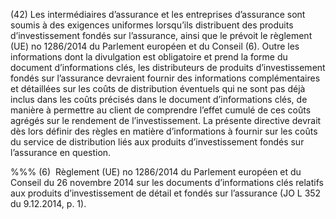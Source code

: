 (42) Les intermédiaires d’assurance et les entreprises d’assurance sont soumis à des exigences uniformes lorsqu’ils distribuent des produits d’investissement fondés sur l’assurance, ainsi que le prévoit le règlement (UE) no 1286/2014 du Parlement européen et du Conseil (6). Outre les informations dont la divulgation est obligatoire et prend la forme du document d’informations clés, les distributeurs de produits d’investissement fondés sur l’assurance devraient fournir des informations complémentaires et détaillées sur les coûts de distribution éventuels qui ne sont pas déjà inclus dans les coûts précisés dans le document d’informations clés, de manière à permettre au client de comprendre l’effet cumulé de ces coûts agrégés sur le rendement de l’investissement. La présente directive devrait dès lors définir des règles en matière d’informations à fournir sur les coûts du service de distribution liés aux produits d’investissement fondés sur l’assurance en question.

%%% (6)  Règlement (UE) no 1286/2014 du Parlement européen et du Conseil du 26 novembre 2014 sur les documents d’informations clés relatifs aux produits d’investissement de détail et fondés sur l’assurance (JO L 352 du 9.12.2014, p. 1).